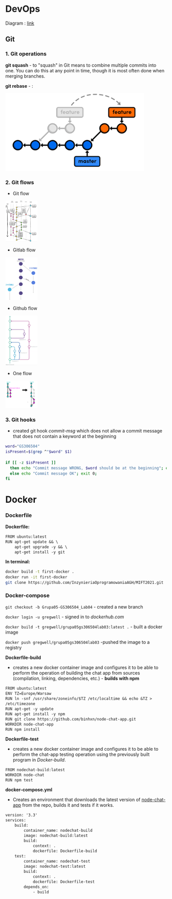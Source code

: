# DevOps

Diagram : [link](https://raw.githubusercontent.com/gregwell/university-notes/main/english/devops/images/diagram.png)

## Git

### 1. Git operations

**git squash** - to "squash" in Git means to combine multiple commits into one. You can do this at any point in time, though it is most often done when merging branches.

**git rebase** - :

![images/git-rebase.png](images/git-rebase.png)

### 2. Git flows

- Git flow

<img width="100" src="images/git-flow.png">

- Gitlab flow

<img width="100" src="images/git-lab-flow.png">

- Github flow

<img width="100" src="images/github-flow.png">

- One flow

<img width="100" src="images/one-flow.png">

### 3. Git hooks

- created git hook *commit-msg* which does not allow a commit message that does not contain a keyword at the beginning

```bash
word="GS306504"
isPresent=$(grep ^"$word" $1)

if [[ -z $isPresent ]]
  then echo "Commit message WRONG, $word should be at the beginning"; exit 1;
  else echo "Commit message OK"; exit 0;
fi
```

# Docker

### Dockerfile

**Dockerfile:**

```docker
FROM ubuntu:latest
RUN apt-get update && \
    apt-get upgrade -y && \
    apt-get install -y git
```

**In terminal:**

```bash
docker build -t first-docker .
docker run -it first-docker
git clone https://github.com/InzynieriaOprogramowaniaAGH/MIFT2021.git
```

### Docker-compose

`git checkout -b Grupa05-GS306504_Lab04` - created a new branch 

`docker login -u gregwell` - signed in to *dockerhub.com*

`docker build -t gregwell/grupa05gs306504lab03:latest .` - built a docker image

`docker push gregwell/grupa05gs306504lab03` -pushed the image to a registry

**Dockerfile-build**

- creates a new docker container image and configures it to be able to perform the operation of building the chat app from sources (compilation, linking, dependencies, etc.) - **builds with npm**

```docker
FROM ubuntu:latest
ENV TZ=Europe/Warsaw
RUN ln -snf /usr/share/zoneinfo/$TZ /etc/localtime && echo &TZ > /etc/timezone
RUN apt-get -y update
RUN apt-get install -y npm
RUN git clone https://github.com/binhxn/node-chat-app.git
WORKDIR node-chat-app
RUN npm install
```

**Dockerfile-test**

- creates a new docker container image and configures it to be able to perform the chat-app testing operation using the previously built program in *Docker-build*.

```docker
FROM nodechat-build:latest
WORKDIR node-chat
RUN npm test
```

**docker-compose.yml**

- Creates an environment that downloads the latest version of [node-chat-app](https://github.com/binhxn/node-chat-app.git) from the repo, builds it and tests if it works.

```docker
version: '3.3'
services: 
    build:
        container_name: nodechat-build
        image: nodechat-build:latest
        build: 
            context: .
            dockerfile: Dockerfile-build
    test: 
        container_name: nodechat-test
        image: nodechat-test:latest
        build: 
            context: .
            dockerfile: Dockerfile-test
        depends_on:
            - build
```